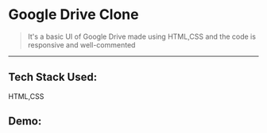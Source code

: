 # Google Drive Clone
> It's a basic UI of Google Drive made using HTML,CSS and the code is responsive and well-commented

---
## Tech Stack Used:
HTML,CSS

## Demo:

